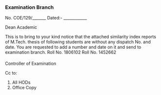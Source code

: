 ﻿### Examination Branch 



No. COE/129/_______ 						Dated:-  ____________

Dean Academic

This is to bring to your kind notice that the attached similarity index reports of M.Tech. thesis of following students are without any dispatch No. and date. You are requested to add a number and date on it and send to examination branch. 
Roll No. 1806102
Roll No. 1452662



#### 

#### 

Controller of Examination 

Cc to:

1. All HODs
2. Office Copy
    


